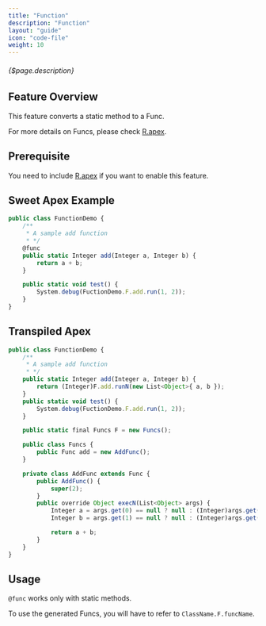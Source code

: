 ```yaml
---
title: "Function"
description: "Function"
layout: "guide"
icon: "code-file"
weight: 10
---
```


###### {$page.description}

<article id="1">

## Feature Overview

This feature converts a static method to a Func.

For more details on Funcs, please check [R.apex](https://github.com/Click-to-Cloud/R.apex).

</article>

<article id="2">

## Prerequisite

You need to include [R.apex](https://github.com/Click-to-Cloud/R.apex) if you want to enable this feature.

</article>

<article id="3">

## Sweet Apex Example

```javascript
public class FunctionDemo {
    /**
     * A sample add function
     * */
    @func
    public static Integer add(Integer a, Integer b) {
        return a + b;
    }

    public static void test() {
        System.debug(FuctionDemo.F.add.run(1, 2));
    }
}
```

</article>

<article id="4">

## Transpiled Apex

```javascript
public class FunctionDemo {
    /**
     * A sample add function
     * */
    public static Integer add(Integer a, Integer b) {
        return (Integer)F.add.runN(new List<Object>{ a, b });
    }
    public static void test() {
        System.debug(FuctionDemo.F.add.run(1, 2));
    }

    public static final Funcs F = new Funcs();

    public class Funcs {
        public Func add = new AddFunc();
    }

    private class AddFunc extends Func {
        public AddFunc() {
            super(2);
        }
        public override Object execN(List<Object> args) {
            Integer a = args.get(0) == null ? null : (Integer)args.get(0);
            Integer b = args.get(1) == null ? null : (Integer)args.get(1);

            return a + b;
        }
    }
}
```

</article>

<article id="5">

## Usage

`@func` works only with static methods.

To use the generated Funcs, you will have to refer to `ClassName.F.funcName`.

</article>
